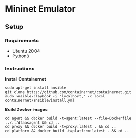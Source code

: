 # Mininet Emulator

## Setup

### Requirements
- Ubuntu 20.04
- Python3

### Instructions

**Install Containernet**
```shell
sudo apt-get install ansible
git clone https://github.com/containernet/containernet.git
sudo ansible-playbook -i "localhost," -c local containernet/ansible/install.yml
```

**Build Docker images**
```shell
cd agent && docker build -t=agent:latest --file=Dockerfile ../../dfaasagent && cd ..
cd proxy && docker build -t=proxy:latest . && cd ..
cd platform && docker build -t=platform:latest . && cd ..
```